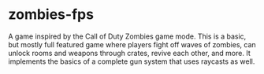 # zombies-fps

A game inspired by the Call of Duty Zombies game mode. This is a basic, but mostly full featured game where players fight
off waves of zombies, can unlock rooms and weapons through crates, revive each other, and more. It implements the basics of a 
complete gun system that uses raycasts as well.